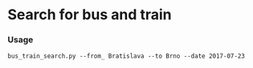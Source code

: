 # Search for bus and train

### Usage

`bus_train_search.py --from_ Bratislava --to Brno --date 2017-07-23`